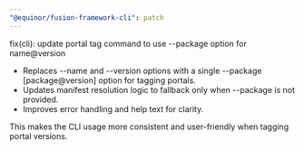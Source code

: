 ```yaml
---
"@equinor/fusion-framework-cli": patch
---
```


fix(cli): update portal tag command to use --package option for name@version

- Replaces --name and --version options with a single --package [package@version] option for tagging portals.
- Updates manifest resolution logic to fallback only when --package is not provided.
- Improves error handling and help text for clarity.

This makes the CLI usage more consistent and user-friendly when tagging portal versions.
